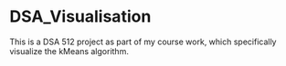 # DSA_Visualisation
This is a DSA 512 project as part of my course work, which specifically visualize the kMeans algorithm.
